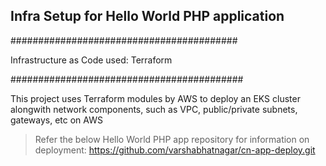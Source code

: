 ## Infra Setup for Hello World PHP application

#########################################

Infrastructure as Code used: Terraform

##########################################

This project uses Terraform modules by AWS to deploy an EKS cluster alongwith network components, such as VPC, public/private subnets, gateways, etc on AWS

> Refer the below Hello World PHP app repository for information on deployment: https://github.com/varshabhatnagar/cn-app-deploy.git
